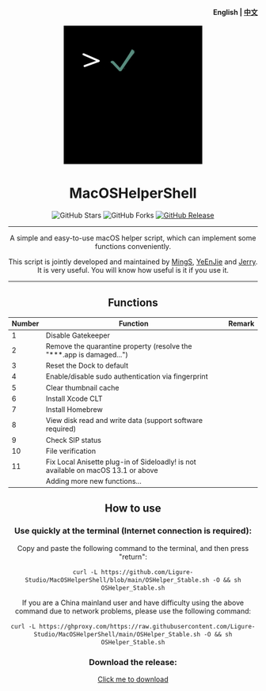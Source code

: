 <h4 align="right"><strong>English</strong> | <a href="https://github.com/Ligure-Studio/MacOSHelperShell/blob/main/README.md">中文</a></h4>
<p align="center">
    <img src="./assets/logo.jpg" width=280/>
</p>
<h1 align="center">MacOSHelperShell</h1>
<div align="center">   
  <img src="https://img.shields.io/github/stars/Ligure-Studio/MacOSHelperShell?label=Stars" alt="GitHub Stars"/>
  <img src="https://img.shields.io/github/forks/Ligure-Studio/MacOSHelperShell?label=Forks" alt="GitHub Forks"/> 
  <a href="https://github.com/Ligure-Studio/MacOSHelperShell/releases" target="_blank">
    <img src="https://img.shields.io/github/v/release/Ligure-Studio/MacOSHelperShell?display_name=tag" alt="GitHub Release"/></a>





---

A simple and easy-to-use macOS helper script, which can implement some functions conveniently.

This script is jointly developed and maintained by [MingS](https://github.com/FANChenjia), [YeEnJie](https://github.com/yeenjie123456) and [Jerry](https://github.com/Jerry-XU1010). It is very useful. You will know how useful is it if you use it.

---

## Functions

| Number | Function                                                     | Remark |
| ------ | ------------------------------------------------------------ | ------ |
| 1      | Disable Gatekeeper                                           |        |
| 2      | Remove the quarantine property (resolve the "***.app is damaged...") |        |
| 3      | Reset the Dock to default                                    |        |
| 4      | Enable/disable sudo authentication via fingerprint           |        |
| 5      | Clear thumbnail cache                                        |        |
| 6      | Install Xcode CLT                                            |        |
| 7      | Install Homebrew                                             |        |
| 8      | View disk read and write data (support software required)    |        |
| 9      | Check SIP status                                             |        |
| 10     | File verification                                            |        |
| 11     | Fix Local Anisette plug-in of Sideloadly! is not available on macOS 13.1 or above |        |
|        | Adding more new functions...                                 |        |



## How to use

### Use quickly at the terminal (Internet connection is required):

Copy and paste the following command to the terminal, and then press "return":

```shell
curl -L https://github.com/Ligure-Studio/MacOSHelperShell/blob/main/OSHelper_Stable.sh -O && sh OSHelper_Stable.sh
```

If you are a China mainland user and have difficulty using the above command due to network problems, please use the following command:

```shell
curl -L https://ghproxy.com/https://raw.githubusercontent.com/Ligure-Studio/MacOSHelperShell/main/OSHelper_Stable.sh -O && sh OSHelper_Stable.sh
```

### Download the release:

[Click me to download](https://github.com/Ligure-Studio/MacOSHelperShell/releases)

